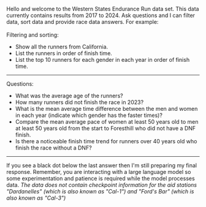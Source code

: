 Hello and welcome to the Western States Endurance Run data set.  This data currently contains results from 2017 to 2024. Ask questions and I can filter data, sort data and provide race data answers. For example:
<br>
<br>
Filtering and sorting:<br>
* Show all the runners from California.<br>
* List the runners in order of finish time.
* List the top 10 runners for each gender in each year in order of finish time.
___
Questions:<br>
* What was the average age of the runners?<br>
* How many runners did not finish the race in 2023?<br>
* What is the mean average time difference between the men and women in each year (indicate which gender has the faster times)?
* Compare the mean average pace of women at least 50 years old to men at least 50 years old from the start to Foresthill who did not have a DNF finish.
* Is there a noticeable finish time trend for runners over 40 years old who finish the race without a DNF?
___
If you see a black dot below the last answer then I'm still preparing my final response. Remember, you are interacting with a large language model so some experimentation and patience is required while the model processes data. 
*The data does not contain checkpoint information for the aid stations "Dardanelles" (which is also known as "Cal-1") and "Ford's Bar" (which is also known as "Cal-3")*
